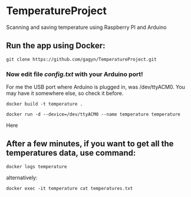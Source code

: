 # TemperatureProject
Scanning and saving temperature using Raspberry PI and Arduino

## Run the app using Docker:

`git clone https://github.com/gagyn/TemperatureProject.git`

### Now edit file ***config.txt*** with your Arduino port!

For me the USB port where Arduino is plugged in, was /dev/ttyACM0. You may have it somewhere else, so check it before.

`docker build -t temperature .`

`docker run -d --device=/dev/ttyACM0 --name temperature temperature`

Here 

## After a few minutes, if you want to get all the temperatures data, use command:

`docker logs temperature`

alternatively:

`docker exec -it temperature cat temperatures.txt`
